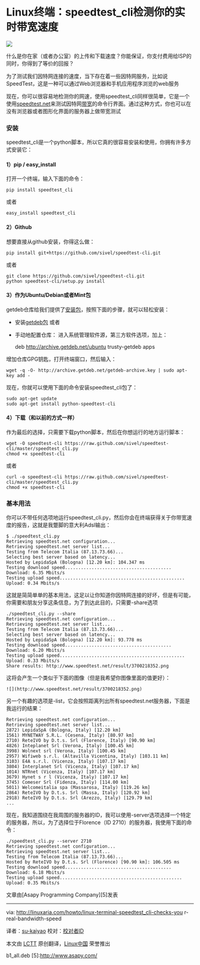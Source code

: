 Linux终端：speedtest_cli检测你的实时带宽速度
===

![](http://www.speedtest.net/result/3700218352.png)

什么是你在家（或者办公室）的上传和下载速度？你能保证，你支付费用给ISP的同时，你得到了等价的回报？

为了测试我们因特网连接的速度，当下存在着一些因特网服务，比如说SpeedTest，这是一种可以通过Web浏览器和手机应用程序浏览的web服务

现在，你可以很容易地检测你的网速，使用speedtest_cli同样很简单，它是一个使用[speedtest.net][2]来测试因特网[带宽][1]的命令行界面。通过这种方式，你也可以在没有浏览器或者图形化界面的服务器上做带宽测试

### 安装 ###

speedtest_cli是一个python脚本，所以它真的很容易安装和使用，你拥有许多方式安装它：

#### 1）pip / easy_install ####

打开一个终端，输入下面的命令：

	pip install speedtest_cli

或者

	easy_install speedtest_cli

#### 2）Github ####

想要直接从github安装，你得这么做：

	pip install git+https://github.com/sivel/speedtest-cli.git

或者
 
	git clone https://github.com/sivel/speedtest-cli.git
	python speedtest-cli/setup.py install

#### 3）作为Ubuntu/Debian或者Mint包 ####

getdeb仓库给我们提供了[安装包][3]，按照下面的步骤，就可以轻松安装：

- 安装[getdeb包][4]
或者
- 手动地配置仓库：
进入系统管理软件源，第三方软件选项，加上：

	deb http://archive.getdeb.net/ubuntu trusty-getdeb apps

增加仓库GPG钥匙，打开终端窗口，然后输入：

	wget -q -O- http://archive.getdeb.net/getdeb-archive.key | sudo apt-key add -

现在，你就可以使用下面的命令安装speedtest_cli包了：

	sudo apt-get update
	sudo apt-get install python-speedtest-cli

#### 4）下载（和以前的方式一样） ####

作为最后的选择，只需要下载python脚本，然后在你想运行的地方运行脚本：

	wget -O speedtest-cli https://raw.github.com/sivel/speedtest-cli/master/speedtest_cli.py
	chmod +x speedtest-cli

或者

	curl -o speedtest-cli https://raw.github.com/sivel/speedtest-cli/master/speedtest_cli.py
	chmod +x speedtest-cli

### 基本用法 ###

你可以不带任何选项地运行speedtest_cli.py，然后你会在终端获得关于你带宽速度的报告，这就是我蹩脚的意大利Adsl输出： 

	$ ./speedtest_cli.py
	Retrieving speedtest.net configuration...
	Retrieving speedtest.net server list...
	Testing from Telecom Italia (87.13.73.66)...
	Selecting best server based on latency...
	Hosted by LepidaSpA (Bologna) [12.20 km]: 104.347 ms
	Testing download speed........................................
	Download: 6.35 Mbits/s
	Testing upload speed...............................................
	Upload: 0.34 Mbits/s

这就是简简单单的基本用法，这足以让你知道你因特网连接的好坏，但是有可能，你需要和朋友分享这条信息，为了到达此目的，只需要-share选项

	./speedtest_cli.py --share
	Retrieving speedtest.net configuration...
	Retrieving speedtest.net server list...
	Testing from Telecom Italia (87.13.73.66)...
	Selecting best server based on latency...
	Hosted by LepidaSpA (Bologna) [12.20 km]: 93.778 ms
	Testing download speed........................................
	Download: 6.20 Mbits/s 
	Testing upload speed...............................................
	Upload: 0.33 Mbits/s
	Share results: http://www.speedtest.net/result/3700218352.png

这将会产生一个类似于下面的图像（但是我希望你图像里面的值更好）：

	![](http://www.speedtest.net/result/3700218352.png)

另一个有趣的选项是-list，它会按照距离列出所有speedtest.net服务器，下面是我运行的结果：

	Retrieving speedtest.net configuration...
	Retrieving speedtest.net server list...
	2872) LepidaSpA (Bologna, Italy) [12.20 km]
	1561) MYNETWAY S.R.L. (Cesena, Italy) [80.97 km]
	2710) ReteIVO by D.t.s. Srl (Florence, Italy) [90.90 km]
	4826) Inteplanet Srl (Verona, Italy) [100.45 km]
	3998) Wolnext srl (Verona, Italy) [100.45 km]
	2957) Wifiweb s.r.l. (Altavilla Vicentina, Italy) [103.11 km]
	3103) E4A s.r.l. (Vicenza, Italy) [107.17 km]
	3804) Interplanet Srl (Vicenza, Italy) [107.17 km]
	1014) NTRnet (Vicenza, Italy) [107.17 km]
	3679) Hynet s r l (Vicenza, Italy) [107.17 km]
	3745) Comeser Srl (Fidenza, Italy) [114.00 km]
	5011) Welcomeitalia spa (Massarosa, Italy) [119.26 km]
	2864) ReteIVO by D.t.s. Srl (Massa, Italy) [120.92 km]
	2918) ReteIVO by D.t.s. Srl (Arezzo, Italy) [129.79 km]
	...

现在，我知道围绕在我周围的服务器的ID，我可以使用-server选项选择一个特定的服务器，所以，为了选择位于Florence（ID 2710）的服务器，我使用下面的命令：

	./speedtest_cli.py --server 2710
	Retrieving speedtest.net configuration...
	Retrieving speedtest.net server list...
	Testing from Telecom Italia (87.13.73.66)...
	Hosted by ReteIVO by D.t.s. Srl (Florence) [90.90 km]: 106.505 ms
	Testing download speed........................................
	Download: 6.18 Mbits/s 
	Testing upload speed..............................................
	Upload: 0.35 Mbits/s

文章由[Asapy Programming Company][5]发表

---

via: http://linuxaria.com/howto/linux-terminal-speedtest_cli-checks-you
r-real-bandwidth-speed

译者：[su-kaiyao](https://github.com/su-kaiyao)
校对：[校对者ID](https://github.com/校对者ID)

本文由 [LCTT](https://github.com/LCTT/TranslateProject) 原创翻译，[Linux中国](http://linux.cn/) 荣誉推出

[1]:http://linuxaria.com/article/tool-command-line-bandwidth-linux 
[2]:http://linuxaria.com/howto/speedtest.net
[3]:http://www.getdeb.net/
[4]:http://archive.getdeb.net/install_deb/getdeb-repository_0.1-1~getde
b1_all.deb
[5]:http://www.asapy.com/

